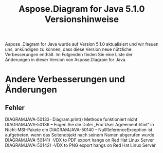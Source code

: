 ﻿---
title: Aspose.Diagram for Java 5.1.0 Versionshinweise
type: docs
weight: 90
url: /de/java/aspose-diagram-for-java-5-1-0-release-notes/
---
Aspose .Diagram for Java wurde auf Version 5.1.0 aktualisiert und wir freuen uns, ankündigen zu können, dass diese Version neue nützliche Verbesserungen enthält.
Im Folgenden finden Sie eine Liste der Änderungen in dieser Version von Aspose.Diagram for Java.
# **Andere Verbesserungen und Änderungen**
## **Fehler**
DIAGRAMJAVA-50133- Diagram.print() Methode funktioniert nicht
DIAGRAMJAVA-50139 – Fügen Sie die Datei „End User Agreement.html“ in Nicht-MSI-Pakete ein
DIAGRAMJAVA-50140 – NullReferenceException ist aufgetreten, wenn das Seitenobjekt nach seinem Namen abgerufen wurde
DIAGRAMJAVA-50141) -VDX to PDF export hangs on Red Hat Linux Server
DIAGRAMJAVA-50142) -VDX to PNG export hangs on Red Hat Linux Server
